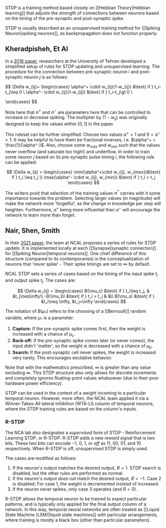 STDP is a training method based closely on [[Hebbian Theory|Hebbian learning]] that adjusts the strength of connections between neurons based on the *timing* of the pre-synaptic and post-synaptic spike.

STDP is usually described as an unsupervised training method for [[Spiking Neuron|spiking neurons]], as backpropagation does not function properly.

## Kheradpisheh, Et Al

In a [2016 paper](https://arxiv.org/abs/1611.01421), researchers at the University of Tehran developed a simplified setup of rules for STDP updating and unsupervised learning. The procedure for the connection between pre-synaptic neuron $i$ and post-synaptic neuron $j$ is as follows:

$$
\Delta w_{ij}=
\begin{cases}
\alpha^+ \cdot w_{ij}(1-w_{ij}) &\text{ if } t_i-t_j\leq 0 \\
\alpha^- \cdot w_{ij}(1-w_{ij}) &\text{ if } t_i-t_j\gt 0 \\
 
\end{cases}
$$

Note here that $\alpha^+$ and $\alpha^-$ are parameters here that can be controlled to increase or decrease spiking. The multiplier by $(1-w_{ij})$ was originally designed to keep the values within $[0,1]$ in the paper.

This ruleset can be further simplified: Choose two values $\alpha^+ > 1$ and $0 < \alpha^- < 1$. It may be helpful to have them be fractional inverses, i.e. $\alpha^+ = \frac{1}{\alpha^-}$. Also, choose some $w_{max}$ and $w_{min}$ such that the values never overflow (and saturate too high!) and underflow. In order to train some neuron $j$ based on its pre-synaptic pulse timing $i$, the following rule can be applied:

$$
\Delta w_{ij} = \begin{cases}
\min(\alpha^+\cdot w_{ij}, w_{max})&\text{ if } t_i \leq t_j \\
\max(\alpha^- \cdot w_{ij}, w_{min}) &\text{ if } t_i > t_j
\end{cases}
$$

The writers posit that selection of the training values $\alpha^*$ carries with it some importance towards the problem. Selecting larger values (in magnitude) will make the network more 'forgetful', as the change in knowledge per step will heighten. Furthermore, $\alpha^+$ being more influential than $\alpha^-$ will encourage the network to learn more than forget.

## Nair, Shen, Smith

In their [2021 paper](https://arxiv.org/abs/2105.13262), the team at NCAL proposes a series of rules for STDP update. It is implemented locally at each [[Synapse|synaptic connection]] for [[Spiking Neuron|temporal neurons]]. One chief difference of this structure (compared to its contemporaries) is the conceptualization of neurons that 'never spike' - Their spike timings are set to $\infty$ by default.

NCAL STDP sets a series of cases based on the timing of the input spike $t_i$ and output spike $t_j$. The cases are:

$$
\Delta w_{ij} = \begin{cases}
B(\mu_c) &\text{ if } t_i\leq t_j, & &t_j\neq\infty\\
-B(\mu_b) &\text{ if } t_i > t_j & &\\
B(\mu_s) &\text{ if } &t_i\neq \infty, &t_j=\infty
\end{cases}
$$

The notation of $B(\mu_*)$ refers to the choosing of a [[Bernoulli]] random variable, where $\mu_*$ is a parameter.

1. **Capture:** If the pre-synaptic spike comes first, then the weight is increased with a chance of $\mu_c$.
2. **Back-off:** If the pre-synaptic spike comes later (or never comes), the input didn't 'matter', so the weight is decreased with a chance of $\mu_b$.
3. **Search:** If the post-synaptic cell never spikes, the weight is increased very rarely. This encourages excitative behavior.

Note that with the mathematics prescribed, $\infty$ is greater than any value excluding $\infty$. This STDP structure also only allows for discrete increments and completely ignores floating-point values whatsoever (due to their poor hardware power efficiency).

STDP can be used in the context of a weight incoming to a particular temporal neuron. However, more often, the NCAL team applied it via a Winner-Takes-All lateral inhibition (WTA-LI) column of temporal neurons, where the STDP training rules are based on the column's inputs.

### R-STDP

The NCA lab also designates a *supervised* form of STDP - Reinforcement Learning STDP, or R-STDP. R-STDP adds a new *reward* signal that is two bits. These two bits can encode $-1$, $0$, $1$, or *off* as 11, 00, 01, and 10 respectively. When R-STDP is off, unsupervised STDP is simply used.

The cases are modified as follows:

1. If the neuron's output matches the desired output, $R=1$. STDP search is disabled, but the other rules are performed as normal.
2. If the neuron's output *does not* match the desired output, $R=-1$. Case 2 is disabled; For case 1, the weight is decremented *instead* of increased.
3. If the neuron never spikes, only case 3 operates (and $R=0$).

R-STDP allows the temporal neuron to be trained to expect particular patterns, and is typically only applied for the final output column of a network. In this way, temporal neural networks are often treated as [[Liquid State Machine (LSM)|liquid state machines]] with particular arrangements, where training is mostly a black box (other than particular parameters).